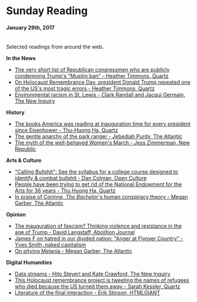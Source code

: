 # Sunday Reading <br>
#### January 29th, 2017
<br>
Selected readings from around the web.

**In the News**
* [The very short list of Republican congressmen who are publicly condemning Trump's "Muslim ban" - Heather Timmons, Quartz](https://qz.com/897532/the-very-short-list-of-republican-congressmen-who-are-publicly-condemning-president-trumps-muslim-ban)
* [On Holocaust Remembrance Day, president Donald Trump repeated one of the US's most tragic errors - Heather Timmons, Quartz](https://qz.com/896975/on-holocaust-remembrance-day-president-trump-shut-the-door-on-refugees-repeating-one-of-the-uss-tragic-mistakes/)
* [Environmental racism in St. Lewis - Clark Randall and Jacqui Germain, The New Inquiry](http://thenewinquiry.com/essays/environmental-racism-in-st-louis/)

**History**
* [The books America was reading at inauguration time for every president since Eisenhower - Thu-Huong Ha, Quartz](https://qz.com/891085/from-the-bible-to-hillbilly-elegy-the-books-america-was-reading-at-inauguration-time-from-the-eisenhower-era-to-trumps/)
* [The gentle anarchy of the park ranger - Jebediah Purdy, The Atlantic](https://www.theatlantic.com/science/archive/2017/01/lore-of-the-park-ranger/514832/?utm_source=feed)
* [The myth of the well-behaved Women's March - Jess Zimmerman, New Republic](https://newrepublic.com/article/140065/myth-well-behaved-womens-march)

**Arts & Culture**
* ["Calling Bullshit": See the syllabus for a college course designed to identify & combat bullshit - Dan Colman, Open Culture](http://www.openculture.com/2017/01/calling-bullshit.html)
* [People have been trying to get rid of the National Endowment for the Arts for 36 years - Thu Huong Ha, Quartz](https://qz.com/895438/the-national-endowment-of-the-arts-nea-has-been-under-fire-from-republicans-for-36-years/)
* [In praise of Corinne, *The Bachelor's* human conspiracy theory - Megan Garber, The Atlantic](https://www.theatlantic.com/entertainment/archive/2017/01/in-praise-of-corinne-the-bachelors-human-conspiracy-theory/514217/?utm_source=feed)

**Opinion**
* [The inauguration of fascism?  Thinking violence and resistance in the age of Trump - David Langstaff, Abolition Journal](https://abolitionjournal.org/the-inauguration-of-fascism-thinking-violence-and-resistance-in-the-age-of-trump/)
* [James F on hatred in our divided nation: "Anger at Flyover Country" - Yves Smith, naked capitalism](http://www.nakedcapitalism.com/2017/01/james-f-on-hatred-in-our-divided-nation-anger-at-flyover-country.html)
* [On pitying Melania - Megan Garber, The Atlantic](https://www.theatlantic.com/entertainment/archive/2017/01/on-pitying-melania/514409/?utm_source=feed)

**Digital Humanities**
* [Data streams - Hito Steyerl and Kate Crawford, The New Inquiry](http://thenewinquiry.com/features/data-streams/)
* [This Holocaust remembrance project is tweeting the names of refugees who died because the US turned them away - Sarah Kessler, Quartz](https://qz.com/896528/this-holocaust-remembrance-project-is-tweeting-the-names-of-refugees-who-died-because-the-us-turned-them-away/)
* [Literature of the final interaction - Erik Stinson, HTMLGIANT](http://htmlgiant.com/technology/literature-of-the-final-interaction/)
